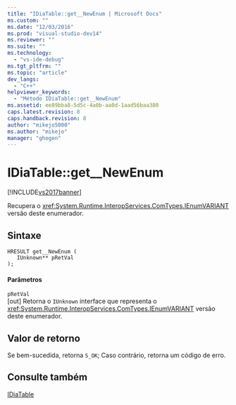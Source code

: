 ```yaml
---
title: "IDiaTable::get__NewEnum | Microsoft Docs"
ms.custom: ""
ms.date: "12/03/2016"
ms.prod: "visual-studio-dev14"
ms.reviewer: ""
ms.suite: ""
ms.technology: 
  - "vs-ide-debug"
ms.tgt_pltfrm: ""
ms.topic: "article"
dev_langs: 
  - "C++"
helpviewer_keywords: 
  - "Método IDiaTable::get__NewEnum"
ms.assetid: ee89bba8-5d5c-4a0b-aa0d-1aad56baa380
caps.latest.revision: 8
caps.handback.revision: 8
author: "mikejo5000"
ms.author: "mikejo"
manager: "ghogen"
---
```

# IDiaTable::get__NewEnum
[!INCLUDE[vs2017banner](../../code-quality/includes/vs2017banner.md)]

Recupera o <xref:System.Runtime.InteropServices.ComTypes.IEnumVARIANT> versão deste enumerador.  
  
## Sintaxe  
  
```cpp#  
HRESULT get__NewEnum (   
   IUnknown** pRetVal  
);  
```  
  
#### Parâmetros  
 `pRetVal`  
 \[out\] Retorna o `IUnknown` interface que representa o <xref:System.Runtime.InteropServices.ComTypes.IEnumVARIANT> versão deste enumerador.  
  
## Valor de retorno  
 Se bem\-sucedida, retorna `S_OK`; Caso contrário, retorna um código de erro.  
  
## Consulte também  
 [IDiaTable](../../debugger/debug-interface-access/idiatable.md)